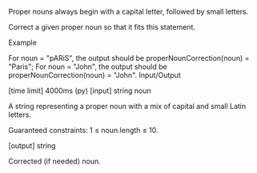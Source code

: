 Proper nouns always begin with a capital letter, followed by small letters.

Correct a given proper noun so that it fits this statement.

Example

For noun = "pARiS", the output should be
properNounCorrection(noun) = "Paris";
For noun = "John", the output should be
properNounCorrection(noun) = "John".
Input/Output

[time limit] 4000ms (py)
[input] string noun

A string representing a proper noun with a mix of capital and small Latin letters.

Guaranteed constraints:
1 ≤ noun.length ≤ 10.

[output] string

Corrected (if needed) noun.
